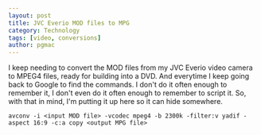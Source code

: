 ```yaml
---
layout: post
title: JVC Everio MOD files to MPG
category: Technology
tags: [video, conversions]
author: pgmac
---
```

I keep needing to convert the MOD files from my JVC Everio video camera to MPEG4 files, ready for building into a DVD. And everytime I keep going back to Google to find the commands. I don't do it often enough to remember it, I don't even do it often enough to remember to script it.
So, with that in mind, I'm putting it up here so it can hide somewhere.

`avconv -i <input MOD file> -vcodec mpeg4 -b 2300k -filter:v yadif -aspect 16:9 -c:a copy <output MPG file>`
